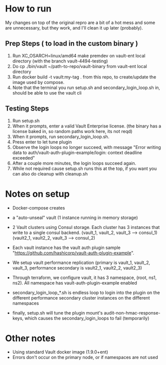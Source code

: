 # How to run

My changes on top of the original repro are a bit of a hot mess and some
are unnecessary, but they work, and I'll clean it up later (probably).

## Prep Steps ( to load in the custom binary )

1. Run XC_OSARCH=linux/amd64 make premdev on vault-ent local directory (with the branch vault-4494-testing)
2. Do cp ./bin/vault ~/path-to-repo/vault-binary from vault-ent local directory
3. Run docker build -t vault:my-tag . from this repo, to create/update the image used by compose.
4. Note that the terminal you run setup.sh and secondary_login_loop.sh in, should be able to use the vault cli

## Testing Steps
1.  Run setup.sh
1.  When it prompts, enter a valid Vault Enterprise license. (the binary has a license baked in, so random paths work here, its not reqd)
1.  When it prompts, run secondary_login_loop.sh.
1.  Press enter to let tune plugin
1.  Observe the login loops no longer succeed, with message "Error writing data to auth/vault-auth-plugin-example/login: context deadline exceeded"
1.  After a couple more minutes, the login loops succeed again.
1. While not required cause setup.sh runs this at the top, if you want you can also do cleanup with cleanup.sh

# Notes on setup

- Docker-compose creates
- a "auto-unseal" vault (1 instance running in memory storage)
- 2 Vault clusters using Consul storage.   Each cluster has 3 instances that write to a single consul backend.   (vault_1, vault_2, vault_3 --> consul_1) (vault2_1, vault2_2, vault_3 --> consul_2)
- Each vault instance has the vault auth plugin sample "https://github.com/hashicorp/vault-auth-plugin-example".
- We setup vault performance replication (primary is vault_1, vault_2, vault_3,  performance secondary is vault2_1, vault2_2, vault2_3)
- Through terraform, we configure vault, it has 3 namespace, (root, ns1, ns2).  All namespace has vault-auth-plugin-example enabled
- secondary_login_loop_\*.sh is endless loop to login into the plugin on the different performance secondary cluster instances on the different namespaces

- finally, setup.sh will tune the plugin mount's audit-non-hmac-response-keys, which causes the secondary_login_loops to fail (temporarily)

# Other notes

- Using standard Vault docker image (1.9.0+ent)
- Errors don't occur on the primary node, or if namespaces are not used
